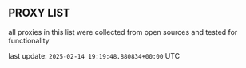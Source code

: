 ## PROXY LIST

all proxies in this list were collected from open sources and tested for functionality

last update: `2025-02-14 19:19:48.880834+00:00` UTC